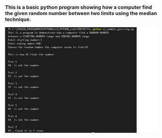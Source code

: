 <h3>This is a basic python program showing how a computer find the given random number between two limits using the median technique.</h3>

![](demo.png)
